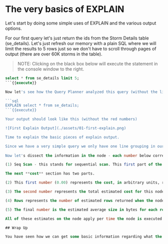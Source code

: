# The very basics of EXPLAIN

Let's start by doing some simple uses of EXPLAIN and the various output options.

For our first query let's just return the ids from the Storm Details table (se_details). Let's just refresh our memory with a plain SQL where we will limit the results to 5 rows just so we don't have to scroll through pages of output (there are over 60K storms in the table).
> NOTE: Clicking on the black box below will execute the statement in the console window to the right.


```sql 
select * from se_details limit 5;
```{{execute}} 

Now let's see how the Query Planner analyzed this query (without the limit):

```sql
EXPLAIN select * from se_details;
```{{execute}}

Your output should look like this (without the red numbers)

![First Explain Output](./assets/01-first-explain.png)

Time to explain the basic pieces of explain output. 

Since we have a very simple query we only have one line grouping in our query plan. This line is called a node in the PostgreSQL technical documentation because it represents a node in a tree. As you will see later more involved trees are usually generated. 
  
Now let's dissect the information in the node - each number below corresponds to the red number on the image. 

(1) Seq Scan - this stands for sequential scan. This first part of the information says the type of operation the node will perform. Since we are pulling back the whole table there is no use of an index or a filter and the query planner is going to use a simple sequential scan to return all rows in the table. Another name for a sequential scan is a [Full Table Scan](https://en.wikipedia.org/wiki/Full_table_scan).

The next **cost** section has two parts.  

(2) This first number (0.00) represents the cost, in arbitrary units, required before this node can start returning results. Since there is only one node in this query plan it can start right away. The units for this figure are "in arbitrary units determined by the planner's cost parameters". By default, the cost to fetch one disk page during a squential scan is '1'. You can read more in the [explain documentation](https://www.postgresql.org/docs/11/using-explain.html) 

(3) The second number represents the total estimated cost for this node to complete. Again, the units here are in the same arbitrary units given above. It is important to note that this cost is **NOT** comparable between queries.   

(4) Rows represents the number of estimated rows returned when the node is finished. In this case, since we are returning every row it is the same as the estimated table size. Note this is the maximum rows that might be returned but the node can return earlier if it meets some criteria such as a *LIMIT*.

(5) The final number is the estimated average size in bytes for each row returned from the node. Since we are returning an entire row we get 410 bytes. If you want to try something change the select to  `select episode_id from ...` and watch the return row size decrease. 

All of these estimates on the node apply per time the node is executed. You will see why this is important later when we get to query plan that contain loops.   

## Wrap Up

You have seen how we can get some basic information regarding what the query planner has chosen as the "optimal" tree of execution. In the next section we will look at what happens when we ask EXPLAIN to run the query and give us actual timing from running the plan.